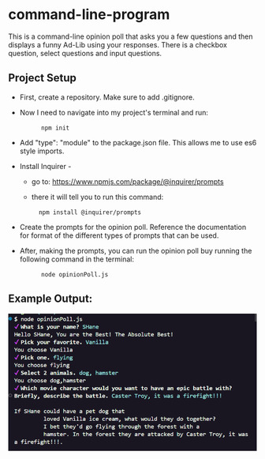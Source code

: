 # command-line-program

This is a command-line opinion poll that asks you a few questions and then displays a funny Ad-Lib using your responses. There is a checkbox question, select questions and input questions. 

## Project Setup
- First, create a repository. Make sure to add .gitignore.
- Now I need to navigate into my project's terminal and run:

            npm init

- Add "type": "module" to the package.json file. This allows me to use es6 style imports.
- Install Inquirer -
    - go to: <https://www.npmjs.com/package/@inquirer/prompts>
    - there it will tell you to run this command:

            npm install @inquirer/prompts

- Create the prompts for the opinion poll. Reference the documentation for format of the different types of prompts that can be used. 
- After, making the prompts, you can run the opinion poll buy running the following command in the terminal:

            node opinionPoll.js

## Example Output:

![survey screenshot](surveyScreenshot.png)
